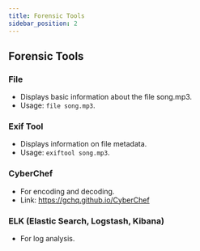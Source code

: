 ```yaml
---
title: Forensic Tools
sidebar_position: 2
---
```


## Forensic Tools

### File
- Displays basic information about the file song.mp3.
- Usage: `file song.mp3`.

### Exif Tool
- Displays information on file metadata.
- Usage: `exiftool song.mp3`.

### CyberChef
- For encoding and decoding.
- Link: https://gchq.github.io/CyberChef

### ELK (Elastic Search, Logstash, Kibana)
- For log analysis.